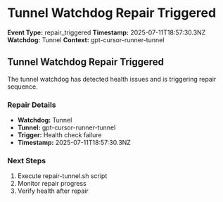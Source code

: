 # Tunnel Watchdog Repair Triggered

**Event Type:** repair_triggered
**Timestamp:** 2025-07-11T18:57:30.3NZ
**Watchdog:** Tunnel
**Context:** gpt-cursor-runner-tunnel


## Tunnel Watchdog Repair Triggered

The tunnel watchdog has detected health issues and is triggering repair sequence.

### Repair Details
- **Watchdog:** Tunnel
- **Tunnel:** gpt-cursor-runner-tunnel
- **Trigger:** Health check failure
- **Timestamp:** 2025-07-11T18:57:30.3NZ

### Next Steps
1. Execute repair-tunnel.sh script
2. Monitor repair progress
3. Verify health after repair


